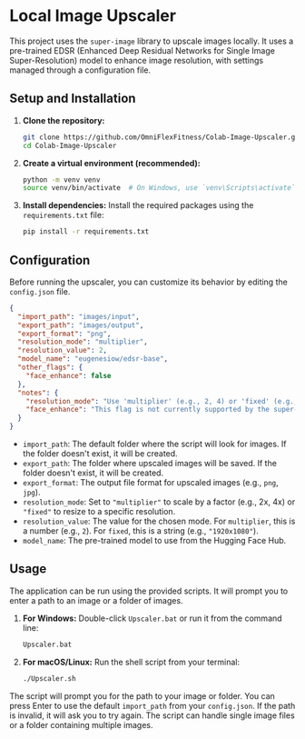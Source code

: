 # Local Image Upscaler

This project uses the `super-image` library to upscale images locally. It uses a pre-trained EDSR (Enhanced Deep Residual Networks for Single Image Super-Resolution) model to enhance image resolution, with settings managed through a configuration file.

## Setup and Installation

1.  **Clone the repository:**
    ```bash
    git clone https://github.com/OmniFlexFitness/Colab-Image-Upscaler.git
    cd Colab-Image-Upscaler
    ```

2.  **Create a virtual environment (recommended):**
    ```bash
    python -m venv venv
    source venv/bin/activate  # On Windows, use `venv\Scripts\activate`
    ```

3.  **Install dependencies:**
    Install the required packages using the `requirements.txt` file:
    ```bash
    pip install -r requirements.txt
    ```

## Configuration

Before running the upscaler, you can customize its behavior by editing the `config.json` file.

```json
{
  "import_path": "images/input",
  "export_path": "images/output",
  "export_format": "png",
  "resolution_mode": "multiplier",
  "resolution_value": 2,
  "model_name": "eugenesiow/edsr-base",
  "other_flags": {
    "face_enhance": false
  },
  "notes": {
    "resolution_mode": "Use 'multiplier' (e.g., 2, 4) or 'fixed' (e.g., '1920x1080').",
    "face_enhance": "This flag is not currently supported by the super-image library but is included for future compatibility."
  }
}
```

*   `import_path`: The default folder where the script will look for images. If the folder doesn't exist, it will be created.
*   `export_path`: The folder where upscaled images will be saved. If the folder doesn't exist, it will be created.
*   `export_format`: The output file format for upscaled images (e.g., `png`, `jpg`).
*   `resolution_mode`: Set to `"multiplier"` to scale by a factor (e.g., 2x, 4x) or `"fixed"` to resize to a specific resolution.
*   `resolution_value`: The value for the chosen mode. For `multiplier`, this is a number (e.g., `2`). For `fixed`, this is a string (e.g., `"1920x1080"`).
*   `model_name`: The pre-trained model to use from the Hugging Face Hub.

## Usage

The application can be run using the provided scripts. It will prompt you to enter a path to an image or a folder of images.

1.  **For Windows:**
    Double-click `Upscaler.bat` or run it from the command line:
    ```cmd
    Upscaler.bat
    ```

2.  **For macOS/Linux:**
    Run the shell script from your terminal:
    ```bash
    ./Upscaler.sh
    ```

The script will prompt you for the path to your image or folder. You can press Enter to use the default `import_path` from your `config.json`. If the path is invalid, it will ask you to try again. The script can handle single image files or a folder containing multiple images.
